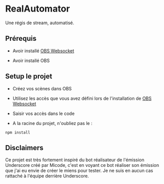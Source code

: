 # RealAutomator

 Une régis de stream, automatisé.

## Prérequis

* Avoir installé [OBS Websocket](https://obsproject.com/forum/resources/obs-websocket-remote-control-obs-studio-from-websockets.466/)

* Avoir installé OBS

## Setup le projet

* Créez vos scènes dans OBS

* Utilisez les accès que vous avez défini lors de l'installation de [OBS Websocket](https://obsproject.com/forum/resources/obs-websocket-remote-control-obs-studio-from-websockets.466/)

* Saisir vos accès dans le code

* A la racine du projet, n'oubliez pas le :

```
npm install
```

## Disclaimers

Ce projet est très fortement inspiré du bot réalisateur de l'émission Underscore créé par Micode, c'est en voyant ce bot réaliser son émission que j'ai eu envie de créer le miens pour tester. Je ne suis en aucun cas rattaché à l'équipe derrière Underscore.